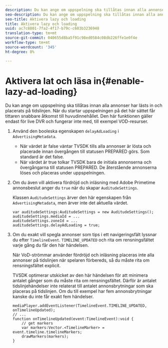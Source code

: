 ```yaml
---
description: Du kan ange om uppspelning ska tillåtas innan alla annonser har lästs in och placerats på tidslinjen. När du startar uppspelningen på det här sättet får tittaren snabbare åtkomst till huvudinnehållet. Den här funktionen gäller endast för live DVR och fungerar inte med, till exempel VOD-resurser.
seo-description: Du kan ange om uppspelning ska tillåtas innan alla annonser har lästs in och placerats på tidslinjen. När du startar uppspelningen på det här sättet får tittaren snabbare åtkomst till huvudinnehållet. Den här funktionen gäller endast för live DVR och fungerar inte med, till exempel VOD-resurser.
seo-title: Aktivera lazy och loading
title: Aktivera lazy och loading
uuid: ac7c8801-7fa2-4f17-b79c-c603b3236948
translation-type: tm+mt
source-git-commit: 040655d8ba5f91c98ed0584c08db226ffe1e0f4e
workflow-type: tm+mt
source-wordcount: '345'
ht-degree: 0%

---
```



# Aktivera lat och läsa in{#enable-lazy-ad-loading}

Du kan ange om uppspelning ska tillåtas innan alla annonser har lästs in och placerats på tidslinjen. När du startar uppspelningen på det här sättet får tittaren snabbare åtkomst till huvudinnehållet. Den här funktionen gäller endast för live DVR och fungerar inte med, till exempel VOD-resurser.

1. Använd den booleska egenskapen `delayAdLoading` i `AdvertisingMetadata`.

   * När värdet är false väntar TVSDK tills alla annonser är lösta och placerade innan övergången till statusen PREPARED görs. Som standard är det false.
   * När värdet är true tolkar TVSDK bara de initiala annonserna och övergångarna till statusen PREPARED. De återstående annonserna löses och placeras under uppspelningen.

1. Om du även vill aktivera fördröjd och inläsning med Adobe Primetime annonsbeslut anger du `true` när du skapar `AuditudeSettings`.

   Klassen `AuditudeSettings` ärver den här egenskapen från `AdvertisingMetadata`, men ärver inte det aktuella värdet.

   ```
   var auditudeSettings:AuditudeSettings = new AuditudeSettings(); 
   auditudeSettings.mediaId = ... 
   auditudeSettings.zoneId = ... 
   auditudeSettings.delayAdLoading = true;
   ```

1. Om du exakt vill spegla annonser som tips i ett navigeringsfält lyssnar du efter `TimelineEvent`. `TIMELINE_UPDATED` och rita om rensningsfältet varje gång du får den här händelsen.

   När VoD-strömmar använder fördröjd och inläsning placeras inte alla annonser på tidslinjen när spelaren förbereds, så du måste rita om rensningsfältet explicit.

   TVSDK optimerar utskicket av den här händelsen för att minimera antalet gånger som du måste rita om rensningsfältet. Därför är antalet tidslinjehändelser inte relaterat till antalet annonsbrytningar som ska placeras på tidslinjen. Om du till exempel har fem annonsbrytningar kanske du inte får exakt fem händelser.

   ```
   mediaPlayer.addEventListener(TimelineEvent.TIMELINE_UPDATED, onTimelineUpdated); 
   // ... 
   function onTimelineUpdated(event:TimelineEvent):void { 
       // get markers 
       var markers:Vector.<TimelineMarker> = event.timeline.timelineMarkers; 
       drawMarkers(markers); 
   } 
   ```

